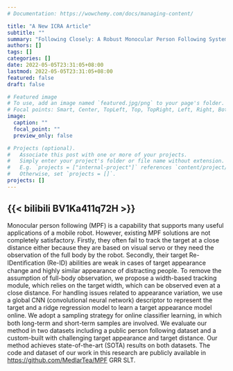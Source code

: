 ```yaml
---
# Documentation: https://wowchemy.com/docs/managing-content/

title: "A New ICRA Article"
subtitle: ""
summary: "Following Closely: A Robust Monocular Person Following System for Mobile Robot"
authors: []
tags: []
categories: []
date: 2022-05-05T23:31:05+08:00
lastmod: 2022-05-05T23:31:05+08:00
featured: false
draft: false

# Featured image
# To use, add an image named `featured.jpg/png` to your page's folder.
# Focal points: Smart, Center, TopLeft, Top, TopRight, Left, Right, BottomLeft, Bottom, BottomRight.
image:
  caption: ""
  focal_point: ""
  preview_only: false

# Projects (optional).
#   Associate this post with one or more of your projects.
#   Simply enter your project's folder or file name without extension.
#   E.g. `projects = ["internal-project"]` references `content/project/deep-learning/index.md`.
#   Otherwise, set `projects = []`.
projects: []
---
```

{{< bilibili BV1Ka411q72H >}}
---
Monocular person following (MPF) is a capability that supports many useful applications of a mobile robot. However, existing MPF solutions are not completely satisfactory. Firstly, they often fail to track the target at a close distance either because they are based on visual servo or they need the observation of the full body by the robot. Secondly, their target Re-IDentiﬁcation (Re-ID) abilities are weak in cases of target appearance change and highly similar appearance of distracting people. To remove the assumption of full-body observation, we propose a width-based tracking module, which relies on the target width, which can be observed even at a close distance. For handling issues related to appearance variation, we use a global CNN (convolutional neural network) descriptor to represent the target and a ridge regression model to learn a target appearance model online. We adopt a sampling strategy for online classiﬁer learning, in which both long-term and short-term samples are involved. We evaluate our method in two datasets including a public person following dataset and a custom-built with challenging target appearance and target distance. Our method achieves state-of-the-art (SOTA) results on both datasets. The code and dataset of our work in this research are publicly available in https://github.com/MedlarTea/MPF GRR SLT.

